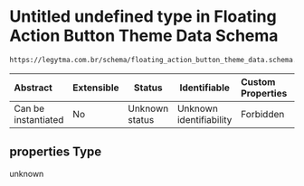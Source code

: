 # Untitled undefined type in Floating Action Button Theme Data Schema

```txt
https://legytma.com.br/schema/floating_action_button_theme_data.schema.json#/properties
```




| Abstract            | Extensible | Status         | Identifiable            | Custom Properties | Additional Properties | Access Restrictions | Defined In                                                                                                                        |
| :------------------ | ---------- | -------------- | ----------------------- | :---------------- | --------------------- | ------------------- | --------------------------------------------------------------------------------------------------------------------------------- |
| Can be instantiated | No         | Unknown status | Unknown identifiability | Forbidden         | Allowed               | none                | [floating_action_button_theme_data.schema.json\*](../schema/floating_action_button_theme_data.schema.json "open original schema") |

## properties Type

unknown
